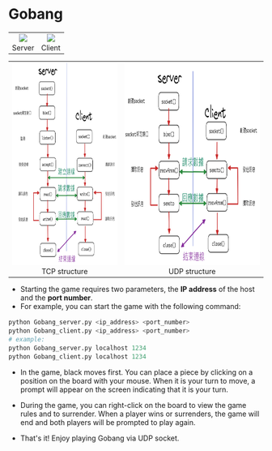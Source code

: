 # Gobang

<table>
  <tr>
    <td align="center">
      <img src="https://github.com/kerong2002/Gobang_Socket/assets/70834651/9d4a386b-0e8a-4e28-a0dd-4e313a7f6ace" height="400">
      <br>
      Server
    </td>
    <td align="center">
      <img src="https://github.com/kerong2002/Gobang_Socket/assets/70834651/8501d646-8b91-426b-8c85-aebc81ae6f48" height="400">
      <br>
      Client
    </td>
  </tr>
</table>

<table>
  <tr>
    <td align="center">
      <img src="/TCP.png" height="400">
      <br>
      TCP structure
    </td>
    <td align="center">
      <img src="/UDP.png" height="400">
      <br>
      UDP structure
    </td>
  </tr>
</table>


- Starting the game requires two parameters, the **IP address** of the host and the **port number**. 
- For example, you can start the game with the following command:
```py
python Gobang_server.py <ip_address> <port_number>
python Gobang_client.py <ip_address> <port_number>
# example:
python Gobang_server.py localhost 1234
python Gobang_client.py localhost 1234
```

- In the game, black moves first. You can place a piece by clicking on a position on the board with your mouse. When it is your turn to move, a prompt will appear on the screen indicating that it is your turn.

- During the game, you can right-click on the board to view the game rules and to surrender. When a player wins or surrenders, the game will end and both players will be prompted to play again.

- That's it! Enjoy playing Gobang via UDP socket.
